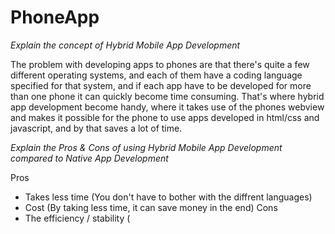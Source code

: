 # PhoneApp

*Explain the concept of Hybrid Mobile App Development*

The problem with developing apps to phones are that there's quite a few different operating systems, and each of them have a coding language specified for that system, and if each app have to be developed for more than one phone it can quickly become time consuming.
That's where hybrid app development become handy, where it takes use of the phones webview and makes it possible for the phone to use apps developed in html/css and javascript, and by that saves a lot of time.

*Explain the Pros & Cons of using Hybrid Mobile App Development
compared to Native App Development*

Pros
- Takes less time (You don't have to bother with the diffrent languages)
- Cost (By taking less time, it can save money in the end)
Cons
- The efficiency / stability (  
